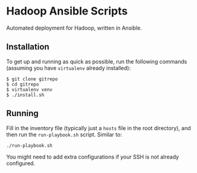 Hadoop Ansible Scripts
======================

Automated deployment for Hadoop, written in Ansible.

Installation
------------

To get up and running as quick as possible, run the following commands (assuming you have `virtualenv` already installed):

```
$ git clone gitrepo
$ cd gitrepo
$ virtualenv venv
$ ./install.sh
```

Running
-------

Fill in the inventory file (typically just a `hosts` file in the root directory), and then run the `run-playbook.sh` script. Similar to:

```
./run-playbook.sh
```

You might need to add extra configurations if your SSH is not already configured.